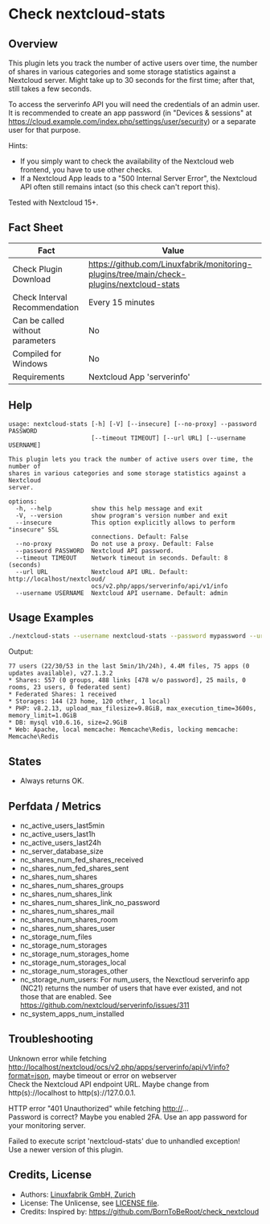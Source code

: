 # Check nextcloud-stats

## Overview

This plugin lets you track the number of active users over time, the number of shares in various categories and some storage statistics against a Nextcloud server. Might take up to 30 seconds for the first time; after that, still takes a few seconds.

To access the serverinfo API you will need the credentials of an admin user. It is recommended to create an app password (in "Devices & sessions" at <https://cloud.example.com/index.php/settings/user/security>) or a separate user for that purpose.

Hints:

* If you simply want to check the availability of the Nextcloud web frontend, you have to use other checks.
* If a Nextcloud App leads to a "500 Internal Server Error", the Nextcloud API often still remains intact (so this check can't report this).

Tested with Nextcloud 15+.


## Fact Sheet

| Fact | Value |
|----|----|
| Check Plugin Download                 | <https://github.com/Linuxfabrik/monitoring-plugins/tree/main/check-plugins/nextcloud-stats> |
| Check Interval Recommendation         | Every 15 minutes |
| Can be called without parameters      | No |
| Compiled for Windows                  | No |
| Requirements                          | Nextcloud App 'serverinfo' |


## Help

```text
usage: nextcloud-stats [-h] [-V] [--insecure] [--no-proxy] --password PASSWORD
                       [--timeout TIMEOUT] [--url URL] [--username USERNAME]

This plugin lets you track the number of active users over time, the number of
shares in various categories and some storage statistics against a Nextcloud
server.

options:
  -h, --help           show this help message and exit
  -V, --version        show program's version number and exit
  --insecure           This option explicitly allows to perform "insecure" SSL
                       connections. Default: False
  --no-proxy           Do not use a proxy. Default: False
  --password PASSWORD  Nextcloud API password.
  --timeout TIMEOUT    Network timeout in seconds. Default: 8 (seconds)
  --url URL            Nextcloud API URL. Default: http://localhost/nextcloud/
                       ocs/v2.php/apps/serverinfo/api/v1/info
  --username USERNAME  Nextcloud API username. Default: admin
```


## Usage Examples

```bash
./nextcloud-stats --username nextcloud-stats --password mypassword --url http://localhost/nextcloud/ocs/v2.php/apps/serverinfo/api/v1/info
```

Output:

```text
77 users (22/30/53 in the last 5min/1h/24h), 4.4M files, 75 apps (0 updates available), v27.1.3.2
* Shares: 557 (0 groups, 488 links [478 w/o password], 25 mails, 0 rooms, 23 users, 0 federated sent)
* Federated Shares: 1 received
* Storages: 144 (23 home, 120 other, 1 local)
* PHP: v8.2.13, upload_max_filesize=9.8GiB, max_execution_time=3600s, memory_limit=1.0GiB
* DB: mysql v10.6.16, size=2.9GiB
* Web: Apache, local memcache: Memcache\Redis, locking memcache: Memcache\Redis
```


## States

* Always returns OK.


## Perfdata / Metrics

* nc_active_users_last5min
* nc_active_users_last1h
* nc_active_users_last24h
* nc_server_database_size
* nc_shares_num_fed_shares_received
* nc_shares_num_fed_shares_sent
* nc_shares_num_shares
* nc_shares_num_shares_groups
* nc_shares_num_shares_link
* nc_shares_num_shares_link_no_password
* nc_shares_num_shares_mail
* nc_shares_num_shares_room
* nc_shares_num_shares_user
* nc_storage_num_files
* nc_storage_num_storages
* nc_storage_num_storages_home
* nc_storage_num_storages_local
* nc_storage_num_storages_other
* nc_storage_num_users: For num_users, the Nexctloud serverinfo app (NC21) returns the number of users that have ever existed, and not those that are enabled. See <https://github.com/nextcloud/serverinfo/issues/311>
* nc_system_apps_num_installed


## Troubleshooting

Unknown error while fetching <http://localhost/nextcloud/ocs/v2.php/apps/serverinfo/api/v1/info?format=json>, maybe timeout or error on webserver  
Check the Nextcloud API endpoint URL. Maybe change from http(s)://localhost to http(s)://127.0.0.1.

HTTP error "401 Unauthorized" while fetching <http://>...  
Password is correct? Maybe you enabled 2FA. Use an app password for your monitoring server.

Failed to execute script 'nextcloud-stats' due to unhandled exception!  
Use a newer version of this plugin.


## Credits, License

* Authors: [Linuxfabrik GmbH, Zurich](https://www.linuxfabrik.ch)
* License: The Unlicense, see [LICENSE file](https://unlicense.org/).
* Credits: Inspired by: <https://github.com/BornToBeRoot/check_nextcloud>
